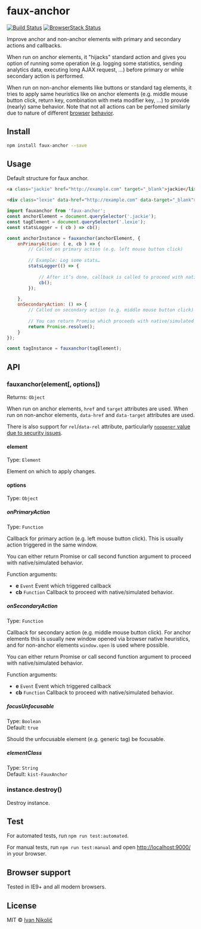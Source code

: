# faux-anchor

[![Build Status][ci-img]][ci] [![BrowserStack Status][browserstack-img]][browserstack]

Improve anchor and non-anchor elements with primary and secondary actions and callbacks.

When run on anchor elements, it "hijacks" standard action and gives you option of running some operation (e.g. logging some statistics, sending analytics data, executing long AJAX request, …) before primary or while secondary action is performed.

When run on non-anchor elements like buttons or standard tag elements, it tries to apply same heuristics like on anchor elements (e.g. middle mouse button click, return key, combination with meta modifier key, …) to provide (nearly) same behavior. Note that not all actions can be perfomed similarly due to nature of different [browser][caveat-1] [behavior][caveat-2].

## Install

```sh
npm install faux-anchor --save
```

## Usage

Default structure for faux anchor.

```html
<a class="jackie" href="http://example.com" target="_blank">jackie</li>

<div class="lexie" data-href="http://example.com" data-target="_blank">lexie</div>
```

```js
import fauxanchor from 'faux-anchor';
const anchorElement = document.querySelector('.jackie');
const tagElement = document.querySelector('.lexie');
const statsLogger = ( cb ) => cb();

const anchorInstance = fauxanchor(anchorElement, {
	onPrimaryAction: ( e, cb ) => {
		// Called on primary action (e.g. left mouse button click)
		
		// Example: Log some stats…
		statsLogger(() => {
			
			// After it’s done, callback is called to proceed with native/simulated behavior
			cb();
		});

	},
	onSecondaryAction: () => {
		// Called on secondary action (e.g. middle mouse button click)
		
		// You can return Promise which proceeds with native/simulated behavior if it resolves
		return Promise.resolve();
	}
});

const tagInstance = fauxanchor(tagElement);
```

## API

### fauxanchor(element[, options])

Returns: `Object`

When run on anchor elements, `href` and `target` attributes are used. When run on non-anchor elements, `data-href` and `data-target` attributes are used.

There is also support for `rel`/`data-rel` attribute, particularly [`noopener` value due to security issues][noopener-security].

#### element

Type: `Element`

Element on which to apply changes.

#### options

Type: `Object`

##### onPrimaryAction

Type: `Function`

Callback for primary action (e.g. left mouse button click). This is usually action triggered in the same window.

You can either return Promise or call second function argument to proceed with native/simulated behavior.

Function arguments:

* **e** `Event` Event which triggered callback
* **cb** `Function` Callback to proceed with native/simulated behavior.

##### onSecondaryAction

Type: `Function`

Callback for secondary action (e.g. middle mouse button click). For anchor elements this is usually new window opened via browser native heuristics, and for non-anchor elements `window.open` is used where possible.

You can either return Promise or call second function argument to proceed with native/simulated behavior.

Function arguments:

* **e** `Event` Event which triggered callback
* **cb** `Function` Callback to proceed with native/simulated behavior.

##### focusUnfocusable

Type: `Boolean`  
Default: `true`

Should the unfocusable element (e.g. generic tag) be focusable.

##### elementClass

Type: `String`  
Default: `kist-FauxAnchor`

### instance.destroy()

Destroy instance.

## Test

For automated tests, run `npm run test:automated`.

For manual tests, run `npm run test:manual` and open <http://localhost:9000/> in your browser.

## Browser support

Tested in IE9+ and all modern browsers.

## License

MIT © [Ivan Nikolić](http://ivannikolic.com)

[ci]: https://travis-ci.org/niksy/faux-anchor
[ci-img]: https://travis-ci.org/niksy/faux-anchor.svg?branch=master
[browserstack]: https://www.browserstack.com/
[browserstack-img]: https://www.browserstack.com/automate/badge.svg?badge_key=Nk52TFM4VlNzVXZZNVN4cjBYQ0Q2UlVaMm11a0hjbDdsVkt4a0E1RkpVdz0tLTgrVXIrSmpoeUhiSGtHSmFGa1BCTUE9PQ==--ba8dced5c271a7d8a4fa1e1e396b5e24eed9005d
[caveat-1]: http://stackoverflow.com/questions/15210634/popup-windows-being-blocked-if-opened-through-mousedown-event
[caveat-2]: http://stackoverflow.com/questions/22151676/how-to-prevent-a-keypress-event-firing-a-click-event-when-focus-is-on-a-butt
[noopener-security]: https://medium.com/@jitbit/target-blank-the-most-underestimated-vulnerability-ever-96e328301f4c
